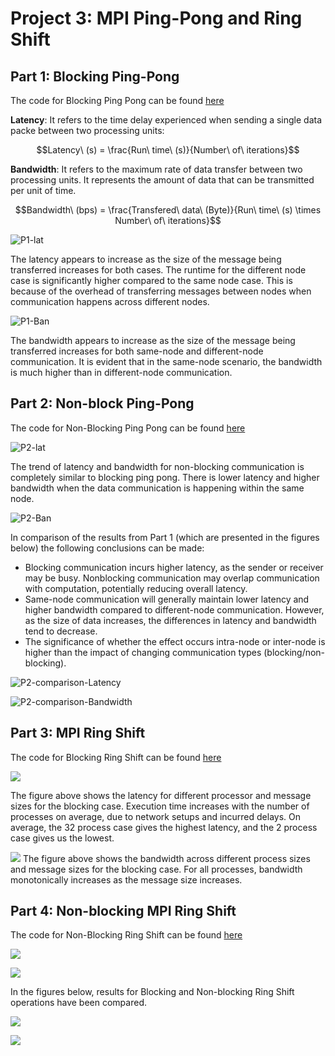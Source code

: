 # Project 3: MPI Ping-Pong and Ring Shift

## Part 1: Blocking Ping-Pong

The code for Blocking Ping Pong can be found [here](./PingPong.cpp)

**Latency**: It refers to the time delay experienced when sending a single data packe between two processing units:

$$Latency\ (s) = \frac{Run\ time\ (s)}{Number\ of\ iterations}$$
 
**Bandwidth**: It refers to the maximum rate of data transfer between two processing units. It represents the amount of data that can be transmitted per unit of time.

$$Bandwidth\ (bps) = \frac{Transfered\ data\ (Byte)}{Run\ time\ (s) \times Number\ of\ iterations}$$

![P1-lat](./Visualization/P1-lat.png)

The latency appears to increase as the size of the message being transferred increases for both cases. The runtime for the different node case is significantly higher compared to the same node case. This is because of the overhead of transferring messages between nodes when communication happens across different nodes.

![P1-Ban](./Visualization/P1-Ban.png)

The bandwidth appears to increase as the size of the message being transferred increases for both same-node and different-node communication. It is evident that in the same-node scenario, the bandwidth is much higher than in different-node communication.

## Part 2: Non-block Ping-Pong

The code for Non-Blocking Ping Pong can be found [here](./NonBlockPingPong.cpp)

![P2-lat](./Visualization/P2-Lat.png)

The trend of latency and bandwidth for non-blocking communication is completely similar to blocking ping pong. There is lower latency and higher bandwidth when the data communication is happening within the same node.

![P2-Ban](./Visualization/P2-Ban.png)

In comparison of the results from Part 1 (which are presented in the figures below) the following conclusions can be made:

- Blocking communication incurs higher latency, as the sender or receiver may be busy. Nonblocking communication may overlap communication with computation, potentially reducing overall latency.
- Same-node communication will generally maintain lower latency and higher bandwidth compared to different-node communication. However, as the size of data increases, the differences in latency and bandwidth tend to decrease.
- The significance of whether the effect occurs intra-node or inter-node is higher than the impact of changing communication types (blocking/non-blocking).




![P2-comparison-Latency](./Visualization/P2-Compare.png)

![P2-comparison-Bandwidth](./Visualization/P2-Compare2.png)

## Part 3: MPI Ring Shift

The code for Blocking Ring Shift can be found [here](./MPIringshift.cpp)

![](./Visualization2/P3-1-new.png)

 The figure above shows the latency for different processor and message sizes for the blocking case. Execution time increases with the number of processes on average, due to network setups and incurred delays. On average, the 32 process case gives the highest latency, and the 2 process case gives us the lowest.
 
![](./Visualization2/P3-2-new.png)
The figure above shows the bandwidth across different process sizes and message sizes for the blocking case. For all processes, bandwidth monotonically increases as the message size increases.


## Part 4: Non-blocking MPI Ring Shift

The code for Non-Blocking Ring Shift can be found [here](./NonBlockringshift.cpp)

![](./Visualization2/P3-3-new.png)

![](./Visualization2/P3-4-new.png)


In the figures below, results for Blocking and Non-blocking Ring Shift operations have been compared.

![](./Visualization2/P3-c1-new.png)

![](./Visualization2/P3-c2-new.png)
